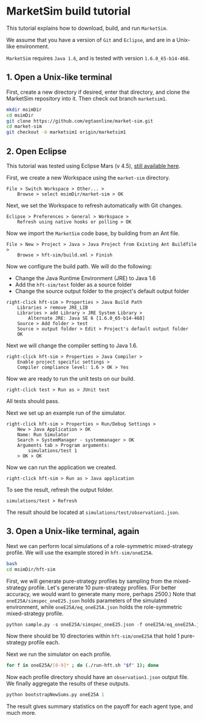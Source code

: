 # MarketSim build tutorial

This tutorial explains how to download, build, and run ```MarketSim```.

We assume that you have a version of ```Git``` and ```Eclipse```, and are in a Unix-like environment.

```MarketSim``` requires ```Java 1.6```, and is tested with version ```1.6.0_65-b14-468```.

## 1. Open a Unix-like terminal

First, create a new directory if desired, enter that directory, and clone the MarketSim repository into it. Then check out branch ```marketsim1```.
```bash
mkdir msimDir
cd msimDir
git clone https://github.com/egtaonline/market-sim.git
cd market-sim
git checkout -b marketsim1 origin/marketsim1
```

## 2. Open Eclipse

This tutorial was tested using Eclipse Mars (v 4.5), [still available here](https://eclipse.org/mars/).

First, we create a new Workspace using the ```market-sim``` directory.

```
File > Switch Workspace > Other... >
	Browse > select msimDir/market-sim > OK
```

Next, we set the Workspace to refresh automatically with Git changes.

```
Eclipse > Preferences > General > Workspace >
	Refresh using native hooks or polling > OK
```

Now we import the ```MarketSim``` code base, by building from an Ant file.

```
File > New > Project > Java > Java Project from Existing Ant Buildfile >
	Browse > hft-sim/build.xml > Finish
```

Now we configure the build path. We will do the following:
* Change the Java Runtime Environment (JRE) to Java 1.6
* Add the ```hft-sim/test``` folder as a source folder
* Change the source output folder to the project's default output folder

```
right-click hft-sim > Properties > Java Build Path
	Libraries > remove JRE_LIB
	Libraries > add Library > JRE System Library >
    	Alternate JRE: Java SE 6 [1.6.0_65-b14-468]
	Source > Add folder > test
	Source > output folder > Edit > Project's default output folder
	OK
```

Next we will change the compiler setting to Java 1.6.

```
right-click hft-sim > Properties > Java Compiler >
	Enable project specific settings >
	Compiler compliance level: 1.6 > OK > Yes
```

Now we are ready to run the unit tests on our build.

```
right-click test > Run as > JUnit test
```

All tests should pass.

Next we set up an example run of the simulator.

```
right-click hft-sim > Properties > Run/Debug Settings > 
	New > Java Application > OK
	Name: Run Simulator
	Search > SystemManager - systemmanager > OK
	Arguments tab > Program arguments: 
    	simulations/test 1
    > OK > OK
```

Now we can run the application we created.

```
right-click hft-sim > Run as > Java application
```

To see the result, refresh the output folder.

```
simulations/test > Refresh
```

The result should be located at ```simulations/test/observation1.json```.

## 3. Open a Unix-like terminal, again

Next we can perform local simulations of a role-symmetric mixed-strategy profile. We will use the example stored in ```hft-sim/oneE25A```.

```bash
bash
cd msimDir/hft-sim
```

First, we will generate pure-strategy profiles by sampling from the mixed-strategy profile. Let's generate 10 pure-strategy profiles. (For better accuracy, we would want to generate many more, perhaps 2500.) Note that ```oneE25A/simspec_oneE25.json``` holds parameters of the simulated environment, while ```oneE25A/eq_oneE25A.json``` holds the role-symmetric mixed-strategy profile.

```python
python sample.py -s oneE25A/simspec_oneE25.json -f oneE25A/eq_oneE25A.json -n 10 -d oneE25A/
```

Now there should be 10 directories within ```hft-sim/oneE25A``` that hold 1 pure-strategy profile each.

Next we run the simulator on each profile.

```bash
for f in oneE25A/[0-9]* ; do (./run-hft.sh "$f" 1); done
```

Now each profile directory should have an ```observation1.json``` output file. We finally aggregate the results of these outputs.

```python
python bootstrapNewSums.py oneE25A 1
```

The result gives summary statistics on the payoff for each agent type, and much more.

